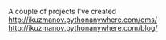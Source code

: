 A couple of projects I've created <br>
http://ikuzmanov.pythonanywhere.com/oms/ <br>
http://ikuzmanov.pythonanywhere.com/blog/ <br>

